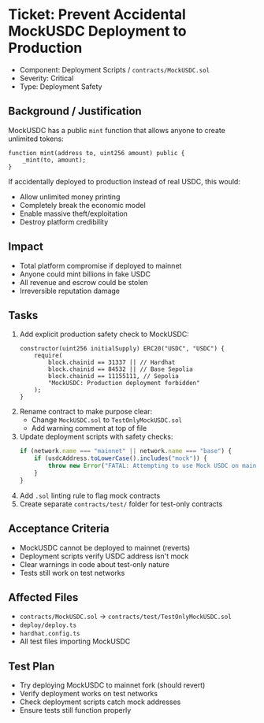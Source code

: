 # Ticket: Prevent Accidental MockUSDC Deployment to Production

- Component: Deployment Scripts / `contracts/MockUSDC.sol`
- Severity: Critical
- Type: Deployment Safety

## Background / Justification

MockUSDC has a public `mint` function that allows anyone to create unlimited tokens:

```solidity
function mint(address to, uint256 amount) public {
    _mint(to, amount);
}
```

If accidentally deployed to production instead of real USDC, this would:

- Allow unlimited money printing
- Completely break the economic model
- Enable massive theft/exploitation
- Destroy platform credibility

## Impact

- Total platform compromise if deployed to mainnet
- Anyone could mint billions in fake USDC
- All revenue and escrow could be stolen
- Irreversible reputation damage

## Tasks

1. Add explicit production safety check to MockUSDC:
    ```solidity
    constructor(uint256 initialSupply) ERC20("USDC", "USDC") {
        require(
            block.chainid == 31337 || // Hardhat
            block.chainid == 84532 || // Base Sepolia
            block.chainid == 11155111, // Sepolia
            "MockUSDC: Production deployment forbidden"
        );
    }
    ```
2. Rename contract to make purpose clear:
    - Change `MockUSDC.sol` to `TestOnlyMockUSDC.sol`
    - Add warning comment at top of file
3. Update deployment scripts with safety checks:
    ```javascript
    if (network.name === "mainnet" || network.name === "base") {
        if (usdcAddress.toLowerCase().includes("mock")) {
            throw new Error("FATAL: Attempting to use Mock USDC on mainnet!");
        }
    }
    ```
4. Add `.sol` linting rule to flag mock contracts
5. Create separate `contracts/test/` folder for test-only contracts

## Acceptance Criteria

- MockUSDC cannot be deployed to mainnet (reverts)
- Deployment scripts verify USDC address isn't mock
- Clear warnings in code about test-only nature
- Tests still work on test networks

## Affected Files

- `contracts/MockUSDC.sol` → `contracts/test/TestOnlyMockUSDC.sol`
- `deploy/deploy.ts`
- `hardhat.config.ts`
- All test files importing MockUSDC

## Test Plan

- Try deploying MockUSDC to mainnet fork (should revert)
- Verify deployment works on test networks
- Check deployment scripts catch mock addresses
- Ensure tests still function properly
